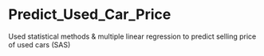 # Predict_Used_Car_Price
Used statistical methods &amp; multiple linear regression to predict selling price of used cars (SAS)
